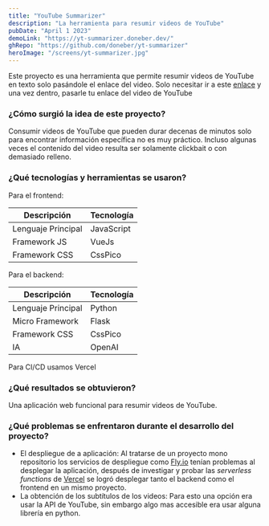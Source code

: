 ```yaml
---
title: "YouTube Summarizer"
description: "La herramienta para resumir videos de YouTube"
pubDate: "April 1 2023"
demoLink: "https://yt-summarizer.doneber.dev/"
ghRepo: "https://github.com/doneber/yt-summarizer"
heroImage: "/screens/yt-summarizer.jpg"
---
```


Este proyecto es una herramienta que permite resumir videos de YouTube en texto solo pasándole el enlace del video. Solo necesitar ir a este [enlace](https://yt-summarizer.doneber.dev/) y una vez dentro, pasarle tu enlace del video de YouTube

### ¿Cómo surgió la idea de este proyecto?

Consumir videos de YouTube que pueden durar decenas de minutos solo para encontrar información específica no es muy práctico. Incluso algunas veces el contenido del video resulta ser solamente clickbait o con demasiado relleno.

### ¿Qué tecnologías y herramientas se usaron?

Para el frontend:

| Descripción | Tecnología |
| --- | --- |
| Lenguaje Principal | JavaScript |
| Framework JS | VueJs |
| Framework CSS | CssPico |

Para el backend:

| Descripción | Tecnología |
| --- | --- |
| Lenguaje Principal | Python |
| Micro Framework | Flask |
| Framework CSS | CssPico |
| IA | OpenAI |

Para CI/CD usamos Vercel

### ¿Qué resultados se obtuvieron?

Una aplicación web funcional para resumir videos de YouTube.

### ¿Qué problemas se enfrentaron durante el desarrollo del proyecto?

- El despliegue de a aplicación: Al tratarse de un proyecto mono repositorio los servicios de despliegue como [Fly.io](http://Fly.io) tenían problemas al desplegar la aplicación, después de investigar y probar las *serverless functions* de [Vercel](https://vercel.com/) se logró desplegar tanto el backend como el frontend en un mismo proyecto.
- La obtención de los subtítulos de los videos: Para esto una opción era usar la API de YouTube, sin embargo algo mas accesible era usar alguna librería en python.